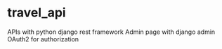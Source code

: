 # travel_api 
APIs with python django rest framework 
Admin page with django admin 
OAuth2 for authorization
